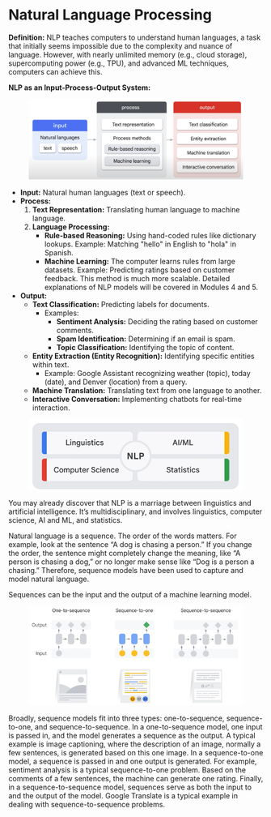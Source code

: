 # Natural Language Processing

**Definition:** NLP teaches computers to understand human languages, a task that initially seems impossible due to the complexity and nuance of language. However, with nearly unlimited memory (e.g., cloud storage), supercomputing power (e.g., TPU), and advanced ML techniques, computers can achieve this.

**NLP as an Input-Process-Output System:**

<figure><img src=".gitbook/assets/image.png" alt=""><figcaption></figcaption></figure>

* **Input:** Natural human languages (text or speech).
* **Process:**
  1. **Text Representation:** Translating human language to machine language.
  2. **Language Processing:**
     * **Rule-based Reasoning:** Using hand-coded rules like dictionary lookups. Example: Matching "hello" in English to "hola" in Spanish.
     * **Machine Learning:** The computer learns rules from large datasets. Example: Predicting ratings based on customer feedback. This method is much more scalable. Detailed explanations of NLP models will be covered in Modules 4 and 5.
* **Output:**
  * **Text Classification:** Predicting labels for documents.
    * Examples:
      * **Sentiment Analysis:** Deciding the rating based on customer comments.
      * **Spam Identification:** Determining if an email is spam.
      * **Topic Classification:** Identifying the topic of content.
  * **Entity Extraction (Entity Recognition):** Identifying specific entities within text.
    * Example: Google Assistant recognizing weather (topic), today (date), and Denver (location) from a query.
  * **Machine Translation:** Translating text from one language to another.
  * **Interactive Conversation:** Implementing chatbots for real-time interaction.

<figure><img src=".gitbook/assets/image (1).png" alt=""><figcaption></figcaption></figure>

You may already discover that NLP is a marriage between linguistics and artificial intelligence. It’s multidisciplinary, and involves linguistics, computer science, AI and ML, and statistics.

Natural language is a sequence. The order of the words matters. For example, look at the sentence “A dog is chasing a person.” If you change the order, the sentence might completely change the meaning, like “A person is chasing a dog,” or no longer make sense like “Dog is a person a chasing.” Therefore, sequence models have been used to capture and model natural language.&#x20;

Sequences can be the input and the output of a machine learning model.

<figure><img src=".gitbook/assets/image (2).png" alt=""><figcaption></figcaption></figure>

Broadly, sequence models fit into three types: one-to-sequence, sequence-to-one, and sequence-to-sequence. In a one-to-sequence model, one input is passed in, and the model generates a sequence as the output. A typical example is image captioning, where the description of an image, normally a few sentences, is generated based on this one image. In a sequence-to-one model, a sequence is passed in and one output is generated. For example, sentiment analysis is a typical sequence-to-one problem. Based on the comments of a few sentences, the machine can generate one rating. Finally, in a sequence-to-sequence model, sequences serve as both the input to and the output of the model. Google Translate is a typical example in dealing with sequence-to-sequence problems.
